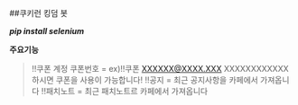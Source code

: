 ##쿠키런 킹덤 봇

***pip install selenium***   

**주요기능**   
>!!쿠폰 계정 쿠폰번호 = ex)!!쿠폰 XXXXXX@XXXX.XXX XXXXXXXXXXXX 하시면 쿠폰을 사용이 가능합니다!
>!!공지 = 최근 공지사항을 카페에서 가져옵니다
>!!패치노트 = 최근 패치노트르 카페에서 가져옵니다

